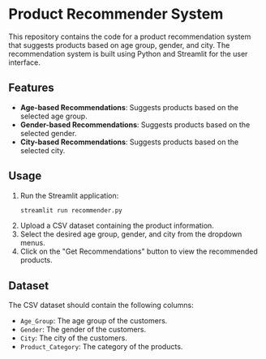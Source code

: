 # Product Recommender System

This repository contains the code for a product recommendation system that suggests products based on age group, gender, and city. The recommendation system is built using Python and Streamlit for the user interface.

## Features

- **Age-based Recommendations**: Suggests products based on the selected age group.
- **Gender-based Recommendations**: Suggests products based on the selected gender.
- **City-based Recommendations**: Suggests products based on the selected city.

## Usage

1. Run the Streamlit application:
    ```sh
    streamlit run recommender.py
    ```
2. Upload a CSV dataset containing the product information.
3. Select the desired age group, gender, and city from the dropdown menus.
4. Click on the "Get Recommendations" button to view the recommended products.

## Dataset

The CSV dataset should contain the following columns:
- `Age_Group`: The age group of the customers.
- `Gender`: The gender of the customers.
- `City`: The city of the customers.
- `Product_Category`: The category of the products.
